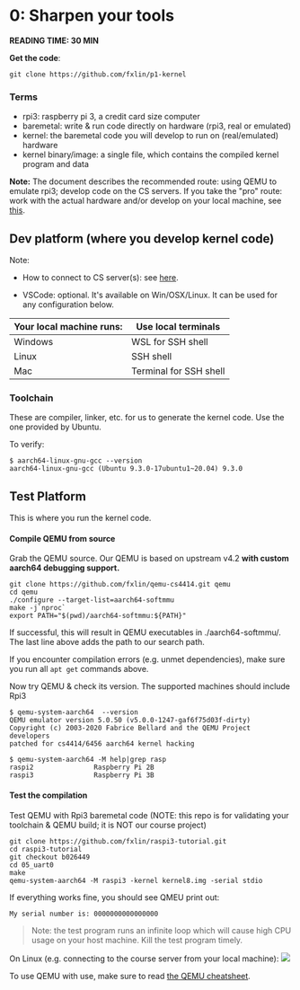# 0: Sharpen your tools                 

**READING TIME: 30 MIN**

**Get the code**: 

```
git clone https://github.com/fxlin/p1-kernel
```

### Terms

* rpi3: raspberry pi 3, a credit card size computer
* baremetal: write & run code directly on hardware (rpi3, real or emulated)
* kernel: the baremetal code you will develop to run on (real/emulated) hardware
* kernel binary/image: a single file, which contains the compiled kernel program and data

**Note:** The document describes the recommended route: using QEMU to emulate rpi3; develop code on the CS servers. If you take the "pro" route: work with the actual hardware and/or develop on your local machine, see [this](rpi-os-full.md).

## Dev platform (where you develop kernel code)
Note: 

* How to connect to CS server(s): see [here](../ssh-proxy.md). 

* VSCode: optional. It's available on Win/OSX/Linux. It can be used for any configuration below.

| Your local machine runs: | Use local terminals    |
| ------------------------ | ---------------------- |
| Windows                  | WSL for SSH shell      |
| Linux                    | SSH shell              |
| Mac                      | Terminal for SSH shell |


### Toolchain

These are compiler, linker, etc. for us to generate the kernel code. Use the one provided by Ubuntu. 

To verify: 


```
$ aarch64-linux-gnu-gcc --version
aarch64-linux-gnu-gcc (Ubuntu 9.3.0-17ubuntu1~20.04) 9.3.0
```

## Test Platform  

This is where you run the kernel code. 

#### Compile QEMU from source 


Grab the QEMU source.  Our QEMU is based on upstream v4.2 **with custom aarch64 debugging support.** 

```
git clone https://github.com/fxlin/qemu-cs4414.git qemu
cd qemu
./configure --target-list=aarch64-softmmu
make -j`nproc`
export PATH="$(pwd)/aarch64-softmmu:${PATH}"
```

If successful, this will result in QEMU executables in ./aarch64-softmmu/. The last line above adds the path to our search path. 

If you encounter compilation errors (e.g. unmet dependencies), make sure you run all `apt get` commands above. 

Now try QEMU & check its version. The supported machines should include Rpi3

```
$ qemu-system-aarch64  --version                 
QEMU emulator version 5.0.50 (v5.0.0-1247-gaf6f75d03f-dirty)                   
Copyright (c) 2003-2020 Fabrice Bellard and the QEMU Project developers        
patched for cs4414/6456 aarch64 kernel hacking    

$ qemu-system-aarch64 -M help|grep rasp
raspi2               Raspberry Pi 2B
raspi3               Raspberry Pi 3B
```

#### Test the compilation

Test QEMU with Rpi3 baremetal code (NOTE: this repo is for validating your toolchain & QEMU build; it is NOT our course project)

```
git clone https://github.com/fxlin/raspi3-tutorial.git
cd raspi3-tutorial
git checkout b026449
cd 05_uart0
make 
qemu-system-aarch64 -M raspi3 -kernel kernel8.img -serial stdio
```

If everything works fine, you should see QMEU print out: 

```
My serial number is: 0000000000000000
```

>  Note: the test program runs an infinite loop which will cause high CPU usage on your host machine. Kill the test program timely. 

On Linux (e.g. connecting to the course server from your local machine):
![](test-qemu.gif)

To use QEMU with use, make sure to read [the QEMU cheatsheet](../qemu.md). 



